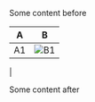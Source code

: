 Some content before

| A | B |
| --- | --- |
| A1 | ![B1](https://www.numerama.com/content/uploads/2019/05/trou-noir-espace-univers-astronomie.jpg) |
|

Some content after
